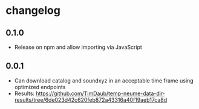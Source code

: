 # changelog

## 0.1.0

- Release on npm and allow importing via JavaScript

## 0.0.1

- Can download catalog and soundxyz in an acceptable time frame using optimized
  endpoints
- Results:
  https://github.com/TimDaub/temp-neume-data-dir-results/tree/6de023d42c620feb872a43316a40f19aeb17ca8d
